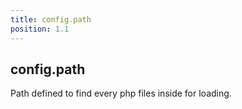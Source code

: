 ```yaml
---
title: config.path
position: 1.1
---
```


## config.path

Path defined to find every php files inside for loading.

